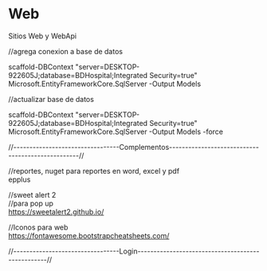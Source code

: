 # Web

Sitios Web y WebApi<br>

//agrega conexion a base de datos<br>

scaffold-DBContext "server=DESKTOP-922605J;database=BDHospital;Integrated Security=true" Microsoft.EntityFrameworkCore.SqlServer -Output Models<br>


//actualizar base de datos<br>

scaffold-DBContext "server=DESKTOP-922605J;database=BDHospital;Integrated Security=true" Microsoft.EntityFrameworkCore.SqlServer -Output Models -force<br>

//---------------------------------Complementos--------------------------------------------------//<br>

//reportes, nuget para reportes en word, excel y pdf<br>
  epplus
  
//sweet alert 2 <br>
//para pop up <br>
https://sweetalert2.github.io/<br>

//Iconos para web<br>
https://fontawesome.bootstrapcheatsheets.com/<br>
  
//---------------------------------Login--------------------------------------------------//<br>
